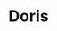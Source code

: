 ---
title: Doris
date: 
draft: false

# descripcion
description : Aros pasantes colgantes en plata 925 y cristal microcubic. Línea premium.

materials: Plata 925

color: 

dimensions: Largo 3,50 cm x 2,00 cm 

code: 01-01-1153

type: "Aros"

categories: []

price: $15.000,00

price_eftvo: $12.750,00

# Images
# first image will be shown in the product page
images:
  # - image: "images/path_to_image"
  # La ubicacion de las imagenes es imagenes/Aros/Aros.Colgantes/01-01-1153-doris
  - image: "./images/aros/colgantes/01-01-1153-doris_a.jpg"
  - image: "./images/aros/colgantes/01-01-1153-doris_b.jpg"
---